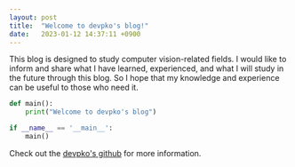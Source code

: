 ```yaml
---
layout: post
title:  "Welcome to devpko's blog!"
date:   2023-01-12 14:37:11 +0900
---
```

This blog is designed to study computer vision-related fields. I would like to inform and share what I have learned, experienced, and what I will study in the future through this blog. So I hope that my knowledge and experience can be useful to those who need it.

~~~python
def main():
    print("Welcome to devpko's blog")

if __name__ == '__main__':
    main()
~~~

Check out the [devpko's github][devpko-github] for more information.

[devpko-github]:   https://github.com/devpko/

<!--
Jekyll requires blog post files to be named according to the following format:
`YEAR-MONTH-DAY-title.MARKUP`
Where `YEAR` is a four-digit number, `MONTH` and `DAY` are both two-digit numbers, and `MARKUP` is the file extension representing the format used in the file. After that, include the necessary front matter. Take a look at the source for this post to get an idea about how it works.
-->
